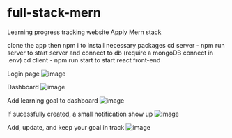 # full-stack-mern

Learning progress tracking website
Apply Mern stack

clone the app then npm i to install necessary packages
cd server - npm run server to start server and connect to db (require a mongoDB connect in .env)
cd client - npm run start to start react front-end

Login page
![image](https://github.com/Khoi1201/full-stack-mern/assets/90588753/a87d2679-bf68-4215-9baf-1f0290735522)

Dashboard
![image](https://github.com/Khoi1201/full-stack-mern/assets/90588753/19b27762-d711-4567-989d-ece6930936a7)

Add learning goal to dashboard
![image](https://github.com/Khoi1201/full-stack-mern/assets/90588753/07bd788c-7f1d-4d49-a9f7-0939af6ee077)

If sucessfully created, a small notification show up
![image](https://github.com/Khoi1201/full-stack-mern/assets/90588753/ec1651b7-ddc9-4422-b127-ace286d51596)

Add, update, and keep your goal in track
![image](https://github.com/Khoi1201/full-stack-mern/assets/90588753/6e9be972-e54f-406a-9c6a-34b06004039b)




